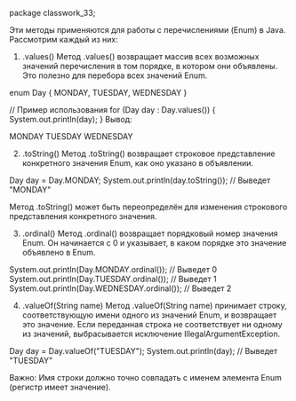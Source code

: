 package classwork_33;

Эти методы применяются для работы с перечислениями (Enum) в Java. Рассмотрим каждый из них:

1. .values()
   Метод .values() возвращает массив всех возможных значений перечисления в том порядке, в котором они объявлены. Это полезно для перебора всех значений Enum.

enum Day {
MONDAY, TUESDAY, WEDNESDAY
}

// Пример использования
for (Day day : Day.values()) {
System.out.println(day);
}
Вывод:

MONDAY
TUESDAY
WEDNESDAY

2.  .toString()
   Метод .toString() возвращает строковое представление конкретного значения Enum, как оно указано в объявлении.

Day day = Day.MONDAY;
System.out.println(day.toString()); // Выведет "MONDAY"

Метод .toString() может быть переопределён для изменения строкового представления конкретного значения.

3. .ordinal()
   Метод .ordinal() возвращает порядковый номер значения Enum. Он начинается с 0 и указывает, в каком порядке это значение объявлено в Enum.

System.out.println(Day.MONDAY.ordinal());   // Выведет 0
System.out.println(Day.TUESDAY.ordinal());  // Выведет 1
System.out.println(Day.WEDNESDAY.ordinal()); // Выведет 2

4. .valueOf(String name)
   Метод .valueOf(String name) принимает строку, соответствующую имени одного из значений Enum, и возвращает это значение. Если переданная строка не соответствует ни одному из значений, выбрасывается исключение IllegalArgumentException.

Day day = Day.valueOf("TUESDAY");
System.out.println(day); // Выведет "TUESDAY"

Важно: Имя строки должно точно совпадать с именем элемента Enum (регистр имеет значение).






